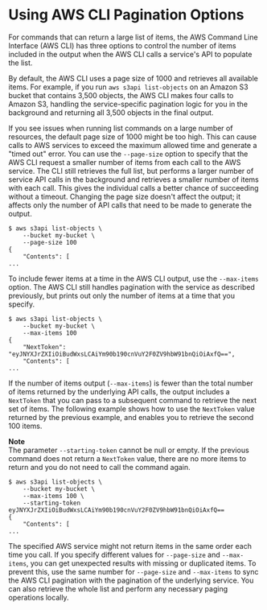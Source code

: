 # Using AWS CLI Pagination Options<a name="cli-usage-pagination"></a>

For commands that can return a large list of items, the AWS Command Line Interface \(AWS CLI\) has three options to control the number of items included in the output when the AWS CLI calls a service's API to populate the list\.

By default, the AWS CLI uses a page size of 1000 and retrieves all available items\. For example, if you run `aws s3api list-objects` on an Amazon S3 bucket that contains 3,500 objects, the AWS CLI makes four calls to Amazon S3, handling the service\-specific pagination logic for you in the background and returning all 3,500 objects in the final output\.

If you see issues when running list commands on a large number of resources, the default page size of 1000 might be too high\. This can cause calls to AWS services to exceed the maximum allowed time and generate a "timed out" error\. You can use the `--page-size` option to specify that the AWS CLI request a smaller number of items from each call to the AWS service\. The CLI still retrieves the full list, but performs a larger number of service API calls in the background and retrieves a smaller number of items with each call\. This gives the individual calls a better chance of succeeding without a timeout\. Changing the page size doesn't affect the output; it affects only the number of API calls that need to be made to generate the output\.

```
$ aws s3api list-objects \
    --bucket my-bucket \
    --page-size 100
{
    "Contents": [
...
```

To include fewer items at a time in the AWS CLI output, use the `--max-items` option\. The AWS CLI still handles pagination with the service as described previously, but prints out only the number of items at a time that you specify\.

```
$ aws s3api list-objects \
    --bucket my-bucket \
    --max-items 100
{
    "NextToken": "eyJNYXJrZXIiOiBudWxsLCAiYm90b190cnVuY2F0ZV9hbW91bnQiOiAxfQ==",
    "Contents": [
...
```

If the number of items output \(`--max-items`\) is fewer than the total number of items returned by the underlying API calls, the output includes a `NextToken` that you can pass to a subsequent command to retrieve the next set of items\. The following example shows how to use the `NextToken` value returned by the previous example, and enables you to retrieve the second 100 items\.

**Note**  
The parameter `--starting-token` cannot be null or empty\. If the previous command does not return a `NextToken` value, there are no more items to return and you do not need to call the command again\.

```
$ aws s3api list-objects \
    --bucket my-bucket \
    --max-items 100 \
    --starting-token eyJNYXJrZXIiOiBudWxsLCAiYm90b190cnVuY2F0ZV9hbW91bnQiOiAxfQ==
{
    "Contents": [
...
```

The specified AWS service might not return items in the same order each time you call\. If you specify different values for `--page-size` and `--max-items`, you can get unexpected results with missing or duplicated items\. To prevent this, use the same number for `--page-size` and `--max-items` to sync the AWS CLI pagination with the pagination of the underlying service\. You can also retrieve the whole list and perform any necessary paging operations locally\.